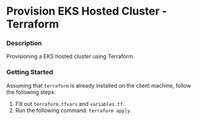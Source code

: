 # Provision EKS Hosted Cluster - Terraform

### Description
Provisioning a EKS hosted cluster using Terraform.

### Getting Started
Assuming that `terraform` is already installed on the client machine, follow the following steps:

1. Fill out `terraform.tfvars` and `variables.tf`. 
2. Run the following command: `terraform apply`.